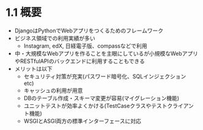 # 1.1 概要
- DjangoはPythonでWebアプリをつくるためのフレームワーク
- ビジネス領域での利用実績が多い
  - Instagram, edX, 日経電子版、compassなどで利用
- 中・大規模なWebアプリを作ることを主眼にしているが小規模なWebアプリやRESTfulAPIのバックエンドに利用することもできる
- メリットは以下
  - セキュリティ対策が充実(パスワード暗号化、SQLインジェクション　etc)
  - キャッシュの利用が用意
  - DBのテーブル作成・スキーマ変更が容易(マイグレーション機能)
  - ユニットテストが効率よくかける(TestCaseクラスやテストクライアント機能)
  - WSGIとASGI両方の標準インターフェースに対応